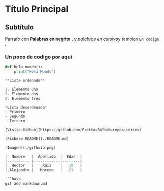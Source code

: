 # Título Principal

## Subtítulo

Parrafo con **Palabras en negrita** , y *palabras en cursiva*y tambien `En codigo` .

### Un poco de codigo por aqui

```python
def hola_mundo():
    print("Hola Mundo")

**Lista ordenada**

1. Elemento uno
2. Elemento dos
3. Elemento tres

*Lista desordenada*
- Primero
- Segundo 
- Tercero

[Visita Github](https://github.com/Freitas04?tab=repositories)

[Fichero README](./README.md)

[Imagen](./githuib.png)

|  Nombre   |  Apellido  |  Edad  |
|---------- |------------|--------|
|  Hector   |    Ruiz    |   19   |
| Alejandro |	Moreno   |   21   |

```bash
git add markdown.md
